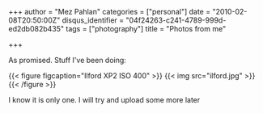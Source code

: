 +++
author = "Mez Pahlan"
categories = ["personal"]
date = "2010-02-08T20:50:00Z"
disqus_identifier = "04f24263-c241-4789-999d-ed2db082b435"
tags = ["photography"]
title = "Photos from me"

+++

As promised. Stuff I've been doing:

{{< figure figcaption="Ilford XP2 ISO 400" >}}
    {{< img src="ilford.jpg" >}}
{{< /figure >}}

I know it is only one. I will try and upload some more later

<!--more-->
